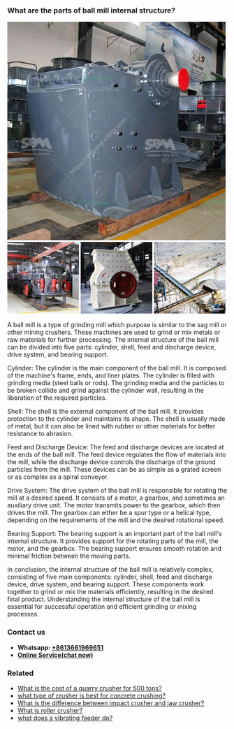 <h3>What are the parts of ball mill internal structure?</h3><img src='1701742528.jpg' alt=''><p>A ball mill is a type of grinding mill which purpose is similar to the sag mill or other mining crushers. These machines are used to grind or mix metals or raw materials for further processing. The internal structure of the ball mill can be divided into five parts: cylinder, shell, feed and discharge device, drive system, and bearing support.</p><p>Cylinder: The cylinder is the main component of the ball mill. It is composed of the machine's frame, ends, and liner plates. The cylinder is filled with grinding media (steel balls or rods). The grinding media and the particles to be broken collide and grind against the cylinder wall, resulting in the liberation of the required particles.</p><p>Shell: The shell is the external component of the ball mill. It provides protection to the cylinder and maintains its shape. The shell is usually made of metal, but it can also be lined with rubber or other materials for better resistance to abrasion.</p><p>Feed and Discharge Device: The feed and discharge devices are located at the ends of the ball mill. The feed device regulates the flow of materials into the mill, while the discharge device controls the discharge of the ground particles from the mill. These devices can be as simple as a grated screen or as complex as a spiral conveyor.</p><p>Drive System: The drive system of the ball mill is responsible for rotating the mill at a desired speed. It consists of a motor, a gearbox, and sometimes an auxiliary drive unit. The motor transmits power to the gearbox, which then drives the mill. The gearbox can either be a spur type or a helical type, depending on the requirements of the mill and the desired rotational speed.</p><p>Bearing Support: The bearing support is an important part of the ball mill's internal structure. It provides support for the rotating parts of the mill, the motor, and the gearbox. The bearing support ensures smooth rotation and minimal friction between the moving parts.</p><p>In conclusion, the internal structure of the ball mill is relatively complex, consisting of five main components: cylinder, shell, feed and discharge device, drive system, and bearing support. These components work together to grind or mix the materials efficiently, resulting in the desired final product. Understanding the internal structure of the ball mill is essential for successful operation and efficient grinding or mixing processes.</p><h3>Contact us</h3><ul><li><strong>Whatsapp:&nbsp;<a href="https://wa.me/8613661969651">+8613661969651</a></strong></li><li><a href="https://swt.shibang-china.com/?git&amp;zhl&amp;What are the parts of ball mill internal structure"><strong>Online Service(chat now)</strong></a></li></ul><h3>Related</h3><ul><li><a href='What is the cost of a quarry crusher for 500 tons.md'>What is the cost of a quarry crusher for 500 tons?</a></li><li><a href='what type of crusher is best for concrete crushing.md'>what type of crusher is best for concrete crushing?</a></li><li><a href='What is the difference between impact crusher and jaw crusher.md'>What is the difference between impact crusher and jaw crusher?</a></li><li><a href='What is roller crusher.md'>What is roller crusher?</a></li><li><a href='what does a vibrating feeder do.md'>what does a vibrating feeder do?</a></li></ul>